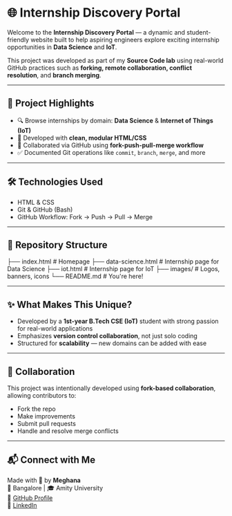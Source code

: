 # 🌐 Internship Discovery Portal 

Welcome to the **Internship Discovery Portal** — a dynamic and student-friendly website built to help aspiring engineers explore exciting internship opportunities in **Data Science** and **IoT**.

This project was developed as part of my **Source Code lab** using real-world GitHub practices such as **forking, remote collaboration, conflict resolution**, and **branch merging**.

---

## 🚀 Project Highlights
- 🔍 Browse internships by domain: **Data Science** & **Internet of Things (IoT)**
- 🧠 Developed with **clean, modular HTML/CSS**
- 🔗 Collaborated via GitHub using **fork-push-pull-merge workflow**
- ✅ Documented Git operations like `commit`, `branch`, `merge`, and more

---

## 🛠️ Technologies Used
- HTML & CSS
- Git & GitHub (Bash)
- GitHub Workflow: Fork → Push → Pull → Merge

---

## 📁 Repository Structure
├── index.html # Homepage
├── data-science.html # Internship page for Data Science
├── iot.html # Internship page for IoT
├── images/ # Logos, banners, icons
└── README.md # You're here!


---

## ✨ What Makes This Unique?
- Developed by a **1st-year B.Tech CSE (IoT)** student with strong passion for real-world applications
- Emphasizes **version control collaboration**, not just solo coding
- Structured for **scalability** — new domains can be added with ease

---

## 🤝 Collaboration
This project was intentionally developed using **fork-based collaboration**, allowing contributors to:
- Fork the repo
- Make improvements
- Submit pull requests
- Handle and resolve merge conflicts

---

## 📬 Connect with Me
Made with 💙 by **Meghana**  
📍 Bangalore | 🎓 Amity University  
🔗 [GitHub Profile](https://github.com/Meghana724)  
🔗 [LinkedIn](https://www.linkedin.com/in/meghana-s-a-09b69232b/) 
